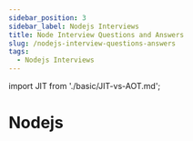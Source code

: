 ```yaml
---
sidebar_position: 3
sidebar_label: Nodejs Interviews
title: Node Interview Questions and Answers
slug: /nodejs-interview-questions-answers
tags:
  - Nodejs Interviews
---
```


import JIT from './basic/JIT-vs-AOT.md';

# Nodejs

<JIT />


